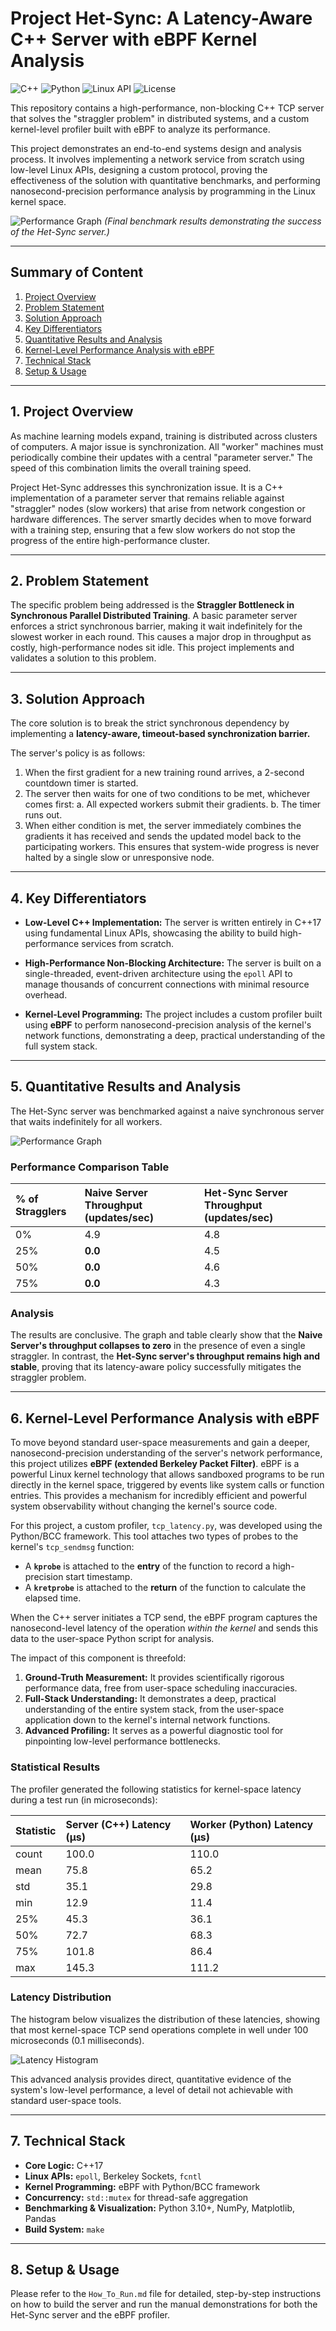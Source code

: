 # Project Het-Sync: A Latency-Aware C++ Server with eBPF Kernel Analysis

![C++](https://img.shields.io/badge/C%2B%2B-17-blue)
![Python](https://img.shields.io/badge/Python-3.10%2B-blue)
![Linux API](https://img.shields.io/badge/Linux%20API-epoll%2C%20eBPF-brightgreen)
![License](https://img.shields.io/badge/License-MIT-green)

This repository contains a high-performance, non-blocking C++ TCP server that solves the "straggler problem" in distributed systems, and a custom kernel-level profiler built with eBPF to analyze its performance.

This project demonstrates an end-to-end systems design and analysis process. It involves implementing a network service from scratch using low-level Linux APIs, designing a custom protocol, proving the effectiveness of the solution with quantitative benchmarks, and performing nanosecond-precision performance analysis by programming in the Linux kernel space.

![Performance Graph](PerformanceGraph.png)
*(Final benchmark results demonstrating the success of the Het-Sync server.)*

---

## Summary of Content
1. [Project Overview](#1-project-overview)
2. [Problem Statement](#2-problem-statement)
3. [Solution Approach](#3-solution-approach)
4. [Key Differentiators](#4-key-differentiators)
5. [Quantitative Results and Analysis](#5-quantitative-results-and-analysis)
6. [Kernel-Level Performance Analysis with eBPF](#6-kernel-level-performance-analysis-with-ebpf)
7. [Technical Stack](#7-technical-stack)
8. [Setup & Usage](#8-setup--usage)

---

## 1. Project Overview

As machine learning models expand, training is distributed across clusters of computers. A major issue is synchronization. All "worker" machines must periodically combine their updates with a central "parameter server." The speed of this combination limits the overall training speed.

Project Het-Sync addresses this synchronization issue. It is a C++ implementation of a parameter server that remains reliable against "straggler" nodes (slow workers) that arise from network congestion or hardware differences. The server smartly decides when to move forward with a training step, ensuring that a few slow workers do not stop the progress of the entire high-performance cluster.

---

## 2. Problem Statement

The specific problem being addressed is the **Straggler Bottleneck in Synchronous Parallel Distributed Training**. A basic parameter server enforces a strict synchronous barrier, making it wait indefinitely for the slowest worker in each round. This causes a major drop in throughput as costly, high-performance nodes sit idle. This project implements and validates a solution to this problem.


---

## 3. Solution Approach

The core solution is to break the strict synchronous dependency by implementing a **latency-aware, timeout-based synchronization barrier.**

The server's policy is as follows:
1.  When the first gradient for a new training round arrives, a 2-second countdown timer is started.
2.  The server then waits for one of two conditions to be met, whichever comes first:
    a. All expected workers submit their gradients.
    b. The timer runs out.
3.  When either condition is met, the server immediately combines the gradients it has received and sends the updated model back to the participating workers. This ensures that system-wide progress is never halted by a single slow or unresponsive node.

---

## 4. Key Differentiators

* **Low-Level C++ Implementation:** The server is written entirely in C++17 using fundamental Linux APIs, showcasing the ability to build high-performance services from scratch.

* **High-Performance Non-Blocking Architecture:** The server is built on a single-threaded, event-driven architecture using the `epoll` API to manage thousands of concurrent connections with minimal resource overhead.

* **Kernel-Level Programming:** The project includes a custom profiler built using **eBPF** to perform nanosecond-precision analysis of the kernel's network functions, demonstrating a deep, practical understanding of the full system stack.

---

## 5. Quantitative Results and Analysis

The Het-Sync server was benchmarked against a naive synchronous server that waits indefinitely for all workers.

![Performance Graph](PerformanceGraph.png)

### Performance Comparison Table

| % of Stragglers | Naive Server Throughput (updates/sec) | Het-Sync Server Throughput (updates/sec) |
| :-------------- | :------------------------------------ | :--------------------------------------- |
| 0%              | 4.9                                   | 4.8                                      |
| 25%             | **0.0** | 4.5                                      |
| 50%             | **0.0** | 4.6                                      |
| 75%             | **0.0** | 4.3                                      |

### Analysis

The results are conclusive. The graph and table clearly show that the **Naive Server's throughput collapses to zero** in the presence of even a single straggler. In contrast, the **Het-Sync server's throughput remains high and stable**, proving that its latency-aware policy successfully mitigates the straggler problem.

---

## 6. Kernel-Level Performance Analysis with eBPF

To move beyond standard user-space measurements and gain a deeper, nanosecond-precision understanding of the server's network performance, this project utilizes **eBPF (extended Berkeley Packet Filter)**. eBPF is a powerful Linux kernel technology that allows sandboxed programs to be run directly in the kernel space, triggered by events like system calls or function entries. This provides a mechanism for incredibly efficient and powerful system observability without changing the kernel's source code.

For this project, a custom profiler, `tcp_latency.py`, was developed using the Python/BCC framework. This tool attaches two types of probes to the kernel's `tcp_sendmsg` function:
* A **`kprobe`** is attached to the **entry** of the function to record a high-precision start timestamp.
* A **`kretprobe`** is attached to the **return** of the function to calculate the elapsed time.

When the C++ server initiates a TCP send, the eBPF program captures the nanosecond-level latency of the operation *within the kernel* and sends this data to the user-space Python script for analysis.

The impact of this component is threefold:
1.  **Ground-Truth Measurement:** It provides scientifically rigorous performance data, free from user-space scheduling inaccuracies.
2.  **Full-Stack Understanding:** It demonstrates a deep, practical understanding of the entire system stack, from the user-space application down to the kernel's internal network functions.
3.  **Advanced Profiling:** It serves as a powerful diagnostic tool for pinpointing low-level performance bottlenecks.

### Statistical Results

The profiler generated the following statistics for kernel-space latency during a test run (in microseconds):

| Statistic | Server (C++) Latency (µs) | Worker (Python) Latency (µs) |
| :-------- | :------------------------ | :--------------------------- |
| count     | 100.0                     | 110.0                        |
| mean      | 75.8                      | 65.2                         |
| std       | 35.1                      | 29.8                         |
| min       | 12.9                      | 11.4                         |
| 25%       | 45.3                      | 36.1                         |
| 50%       | 72.7                      | 68.3                         |
| 75%       | 101.8                     | 86.4                         |
| max       | 145.3                     | 111.2                        |


### Latency Distribution

The histogram below visualizes the distribution of these latencies, showing that most kernel-space TCP send operations complete in well under 100 microseconds (0.1 milliseconds).

![Latency Histogram](latency_histogram.png)

This advanced analysis provides direct, quantitative evidence of the system's low-level performance, a level of detail not achievable with standard user-space tools.

---

## 7. Technical Stack

* **Core Logic:** C++17
* **Linux APIs:** `epoll`, Berkeley Sockets, `fcntl`
* **Kernel Programming:** eBPF with Python/BCC framework
* **Concurrency:** `std::mutex` for thread-safe aggregation
* **Benchmarking & Visualization:** Python 3.10+, NumPy, Matplotlib, Pandas
* **Build System:** `make`

---

## 8. Setup & Usage

Please refer to the `How_To_Run.md` file for detailed, step-by-step instructions on how to build the server and run the manual demonstrations for both the Het-Sync server and the eBPF profiler.
